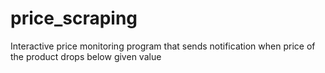 # price_scraping
Interactive price monitoring program that sends notification when price of the product drops below given value
